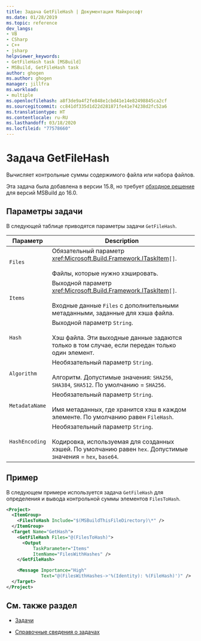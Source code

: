 ```yaml
---
title: Задача GetFileHash | Документация Майкрософт
ms.date: 01/28/2019
ms.topic: reference
dev_langs:
- VB
- CSharp
- C++
- jsharp
helpviewer_keywords:
- GetFileHash task [MSBuild]
- MSBuild, GetFileHash task
author: ghogen
ms.author: ghogen
manager: jillfra
ms.workload:
- multiple
ms.openlocfilehash: a8f3de9a4f2fe848e1cbd41e14e82498845ca2cf
ms.sourcegitcommit: cc841df335d1d22d281871fe41e74238d2fc52a6
ms.translationtype: HT
ms.contentlocale: ru-RU
ms.lasthandoff: 03/18/2020
ms.locfileid: "77578660"
---
```

# <a name="getfilehash-task"></a>Задача GetFileHash

Вычисляет контрольные суммы содержимого файла или набора файлов.

Эта задача была добавлена в версии 15.8, но требует [обходное решение](https://github.com/Microsoft/msbuild/pull/3999#issuecomment-458193272) для версий MSBuild до 16.0.

## <a name="task-parameters"></a>Параметры задачи

 В следующей таблице приводятся параметры задачи `GetFileHash`.

|Параметр|Description|
|---------------|-----------------|
|`Files`|Обязательный параметр <xref:Microsoft.Build.Framework.ITaskItem>`[]`.<br /><br />Файлы, которые нужно хэшировать.|
|`Items`|Выходной параметр <xref:Microsoft.Build.Framework.ITaskItem>`[]`.<br /><br />Входные данные `Files` с дополнительными метаданными, заданные для хэша файла.|
|`Hash`|Выходной параметр `String`.<br /><br />Хэш файла. Эти выходные данные задаются только в том случае, если передан только один элемент.|
|`Algorithm`|Необязательный параметр `String`.<br /><br />Алгоритм. Допустимые значения: `SHA256`, `SHA384`, `SHA512`. По умолчанию = `SHA256`.|
|`MetadataName`|Необязательный параметр `String`.<br /><br />Имя метаданных, где хранится хэш в каждом элементе. По умолчанию равен `FileHash`.|
|`HashEncoding`|Необязательный параметр `String`.<br /><br />Кодировка, используемая для созданных хэшей. По умолчанию равен `hex`. Допустимые значения = `hex`, `base64`.|

## <a name="example"></a>Пример

В следующем примере используется задача `GetFileHash` для определения и вывода контрольной суммы элементов `FilesToHash`.

```xml
<Project>
  <ItemGroup>
    <FilesToHash Include="$(MSBuildThisFileDirectory)\*" />
  </ItemGroup>
  <Target Name="GetHash">
    <GetFileHash Files="@(FilesToHash)">
      <Output
          TaskParameter="Items"
          ItemName="FilesWithHashes" />
    </GetFileHash>

    <Message Importance="High"
             Text="@(FilesWithHashes->'%(Identity): %(FileHash)')" />
  </Target>
</Project>
```

## <a name="see-also"></a>См. также раздел

- [Задачи](../msbuild/msbuild-tasks.md)

- [Справочные сведения о задачах](../msbuild/msbuild-task-reference.md)